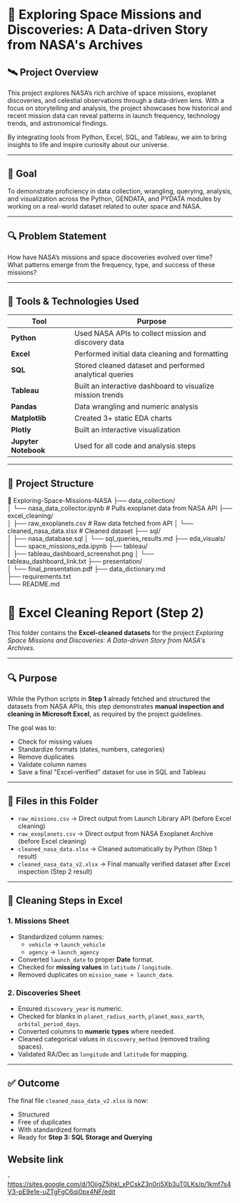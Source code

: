 # 🚀 Exploring Space Missions and Discoveries: A Data-driven Story from NASA's Archives

## 🛰️ Project Overview

This project explores NASA’s rich archive of space missions, exoplanet discoveries, and celestial observations through a data-driven lens. With a focus on storytelling and analysis, the project showcases how historical and recent mission data can reveal patterns in launch frequency, technology trends, and astronomical findings.

By integrating tools from Python, Excel, SQL, and Tableau, we aim to bring insights to life and inspire curiosity about our universe.

---

## 🎯 Goal

To demonstrate proficiency in data collection, wrangling, querying, analysis, and visualization across the Python, GENDATA, and PYDATA modules by working on a real-world dataset related to outer space and NASA.

---

## 🔍 Problem Statement

How have NASA’s missions and space discoveries evolved over time?  
What patterns emerge from the frequency, type, and success of these missions?

---

## 🧰 Tools & Technologies Used

| Tool          | Purpose |
|---------------|---------|
| **Python**    | Used NASA APIs to collect mission and discovery data |
| **Excel**     | Performed initial data cleaning and formatting |
| **SQL**       | Stored cleaned dataset and performed analytical queries |
| **Tableau**   | Built an interactive dashboard to visualize mission trends |
| **Pandas** | Data wrangling and numeric analysis |
| **Matplotlib** | Created 3+ static EDA charts |
| **Plotly**    | Built an interactive visualization |
| **Jupyter Notebook** | Used for all code and analysis steps |

---

## 📂 Project Structure
📁 Exploring-Space-Missions-NASA
├── data_collection/           
│   └── nasa_data_collector.ipynb   # Pulls exoplanet data from NASA API
├── excel_cleaning/             
│   ├── raw_exoplanets.csv          # Raw data fetched from API
│   └── cleaned_nasa_data.xlsx      # Cleaned dataset
├── sql/                        
│   ├── nasa_database.sql
│   └── sql_queries_results.md
├── eda_visuals/                
│   └── space_missions_eda.ipynb
├── tableau/                    
│   ├── tableau_dashboard_screenshot.png
│   └── tableau_dashboard_link.txt
├── presentation/               
│   └── final_presentation.pdf
├── data_dictionary.md          
├── requirements.txt            
└── README.md
# 🧹 Excel Cleaning Report (Step 2)

This folder contains the **Excel-cleaned datasets** for the project *Exploring Space Missions and Discoveries: A Data-driven Story from NASA's Archives*.

---

## 🔍 Purpose
While the Python scripts in **Step 1** already fetched and structured the datasets from NASA APIs, this step demonstrates **manual inspection and cleaning in Microsoft Excel**, as required by the project guidelines.

The goal was to:
- Check for missing values
- Standardize formats (dates, numbers, categories)
- Remove duplicates
- Validate column names
- Save a final "Excel-verified" dataset for use in SQL and Tableau

---

## 📑 Files in this Folder
- `raw_missions.csv` → Direct output from Launch Library API (before Excel cleaning)  
- `raw_exoplanets.csv` → Direct output from NASA Exoplanet Archive (before Excel cleaning)  
- `cleaned_nasa_data.xlsx` → Cleaned automatically by Python (Step 1 result)  
- `cleaned_nasa_data_v2.xlsx` → Final manually verified dataset after Excel inspection (Step 2 result)  

---

## 📝 Cleaning Steps in Excel

### 1. Missions Sheet
- Standardized column names:  
  - `vehicle` → `launch_vehicle`  
  - `agency` → `launch_agency`
- Converted `launch_date` to proper **Date** format.  
- Checked for **missing values** in `latitude` / `longitude`.  
- Removed duplicates on `mission_name + launch_date`.  

### 2. Discoveries Sheet
- Ensured `discovery_year` is numeric.  
- Checked for blanks in `planet_radius_earth`, `planet_mass_earth`, `orbital_period_days`.  
- Converted columns to **numeric types** where needed.  
- Cleaned categorical values in `discovery_method` (removed trailing spaces).  
- Validated RA/Dec as `longitude` and `latitude` for mapping.  

---

## ✅ Outcome
The final file `cleaned_nasa_data_v2.xlsx` is now:
- Structured
- Free of duplicates
- With standardized formats
- Ready for **Step 3: SQL Storage and Querying**

## Website link
-https://sites.google.com/d/1OiigZ5jhkl_xPCskZ3n0ri5Xb3uT0LKs/p/1kmf7s4V3-pE9e1e-uZTgFgC6qi0px4NF/edit


